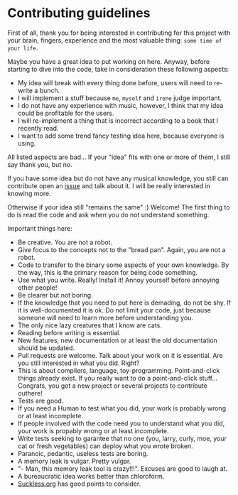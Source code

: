 # Contributing guidelines

First of all, thank you for being interested in contributing for this project with your brain, fingers, experience and the most
valuable thing: ``some time of your life``.

Maybe you have a great idea to put working on here. Anyway, before starting to dive into the code, take in consideration
these following aspects:

- My idea will break with every thing done before, users will need to re-write a bunch.
- I will implement a stuff because ``me``, ``myself`` and ``irene`` judge important.
- I do not have any experience with music, however, I think that my idea could be profitable for the users.
- I will re-implement a thing that is incorrect according to a book that I recently read.
- I want to add some trend fancy testing idea here, because everyone is using.

All listed aspects are bad... If your "idea" fits with one or more of them, I still say thank you, but no.

If you have some idea but do not have any musical knowledge, you still can contribute open an [issue](https://github.com/rafael-santiago/tulip/issues)
and talk about it. I will be really interested in knowing more.

Otherwise if your idea still "remains the same" :) Welcome! The first thing to do is read the code and ask when you do not
understand something.

Important things here:

- Be creative. You are not a robot.
- Give focus to the concepts not to the "bread pan". Again, you are not a robot.
- Code to transfer to the binary some aspects of your own knowledge. By the way, this is the primary reason for being code something.
- Use what you write. Really! Install it! Annoy yourself before annoying other people!
- Be clearer but not boring.
- If the knowledge that you need to put here is demading, do not be shy. If it is well-documented it is ok. Do not limit your code, just because someone will need to learn more before understanding you.
- The only nice lazy creatures that I know are cats.
- Reading before writing is essential.
- New features, new documentation or at least the old documentation should be updated.
- Pull requests are welcome. Talk about your work on it is essential. Are you still interested in what you did. Right?
- This is about compilers, language, toy-programming. Point-and-click things already exist. If you really want to do a point-and-click stuff... Congrats, you got a new project or several projects to contribute outhere!
- Tests are good.
- If you need a Human to test what you did, your work is probably wrong or at least incomplete.
- If people involved with the code need you to understand what you did, your work is propably wrong or at least incomplete.
- Write tests seeking to garantee that no one (you, larry, curly, moe, your cat or fresh vegetables) can deploy what you wrote broken.
- Paranoic, pedantic, useless tests are boring.
- A memory leak is vulgar. Pretty vulgar.
- "- Man, this memory leak tool is crazy!!!". Excuses are good to laugh at.
- A bureaucratic idea works better than chloroform.
- [Suckless.org](http://suckless.org/philosophy) has good points to consider.
